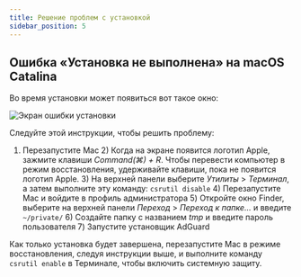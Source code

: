 ```yaml
---
title: Решение проблем с установкой
sidebar_position: 5
---
```


## Ошибка «Установка не выполнена» на macOS Catalina

Во время установки может появиться вот такое окно:

![Экран ошибки установки](https://cdn.adguard.com/content/kb/ad_blocker/mac/macerrorscreenEN.jpg)

Следуйте этой инструкции, чтобы решить проблему:

1) Перезапустите Mac 2) Когда на экране появится логотип Apple, зажмите клавиши *Command(⌘) + R*. Чтобы перевести компьютер в режим восстановления, удерживайте клавиши, пока не появится логотип Apple. 3) На верхней панели выберите *Утилиты* > *Терминал*, а затем выполните эту команду: `csrutil disable` 4) Перезапустите Mac и войдите в профиль администратора 5) Откройте окно Finder, выберите на верхней панели *Переход* > *Переход к папке...* и введите `~/private/` 6) Создайте папку с названием *tmp* и введите пароль пользователя 7) Запустите установщик AdGuard

Как только установка будет завершена, перезапустите Mac в режиме восстановления, следуя инструкции выше, и выполните команду `csrutil enable` в Терминале, чтобы включить системную защиту.
